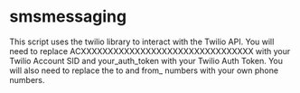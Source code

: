 # smsmessaging

This script uses the twilio library to interact with the Twilio API. You will need to replace ACXXXXXXXXXXXXXXXXXXXXXXXXXXXXXXXX with your Twilio Account SID and your_auth_token with your Twilio Auth Token. You will also need to replace the to and from_ numbers with your own phone numbers.
